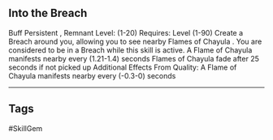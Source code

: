 ## Into the Breach
Buff
Persistent , Remnant
Level: (1-20)
Requires: Level (1-90)
Create a Breach around you, allowing you to see nearby Flames of Chayula . You are considered to be in a Breach while this skill is active.
A Flame of Chayula manifests nearby every (1.21-1.4) seconds
Flames of Chayula fade after 25 seconds if not picked up
Additional Effects From Quality:
A Flame of Chayula manifests nearby every (-0.3-0) seconds

---
## Tags
#SkillGem
